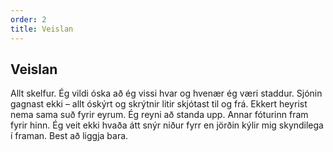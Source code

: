 ```yaml
---
order: 2
title: Veislan
---
```


## Veislan

Allt skelfur. Ég vildi óska að ég vissi hvar og hvenær ég væri staddur. Sjónin gagnast ekki – allt óskýrt og skrýtnir litir skjótast til og frá. Ekkert heyrist nema sama suð fyrir eyrum. Ég reyni að standa upp. Annar fóturinn fram fyrir hinn. Ég veit ekki hvaða átt snýr niður fyrr en jörðin kýlir mig skyndilega í framan. Best að liggja bara.
